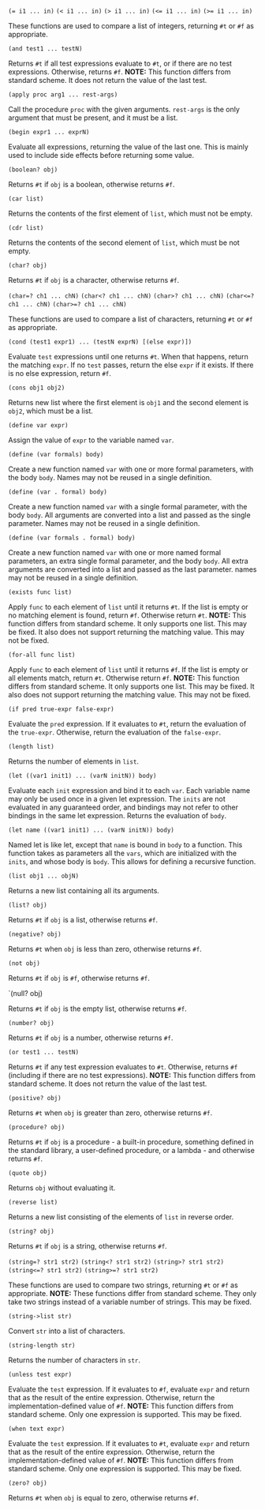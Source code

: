 `(= i1 ... in)`
`(< i1 ... in)`
`(> i1 ... in)`
`(<= i1 ... in)`
`(>= i1 ... in)`

These functions are used to compare a list of integers, returning `#t` or `#f` as appropriate.

`(and test1 ... testN)`

Returns `#t` if all test expressions evaluate to `#t`, or if there are no test expressions.
Otherwise, returns `#f`.  **NOTE:** This function differs from standard scheme.  It does not
return the value of the last test.

`(apply proc arg1 ... rest-args)`

Call the procedure `proc` with the given arguments.  `rest-args` is the only argument that
must be present, and it must be a list.

`(begin expr1 ... exprN)`

Evaluate all expressions, returning the value of the last one.  This is mainly used to include
side effects before returning some value.

`(boolean? obj)`

Returns `#t` if `obj` is a boolean, otherwise returns `#f`.

`(car list)`

Returns the contents of the first element of `list`, which must not be empty.

`(cdr list)`

Returns the contents of the second element of `list`, which must be not empty.

`(char? obj)`

Returns `#t` if `obj` is a character, otherwise returns `#f`.

`(char=? ch1 ... chN)`
`(char<? ch1 ... chN)`
`(char>? ch1 ... chN)`
`(char<=? ch1 ... chN)`
`(char>=? ch1 ... chN)`

These functions are used to compare a list of characters, returning `#t` or `#f` as appropriate.

`(cond (test1 expr1) ... (testN exprN) [(else expr)])`

Evaluate `test` expressions until one returns `#t`.  When that happens, return the matching `expr`.
If no `test` passes, return the else `expr` if it exists.  If there is no else expression, return
`#f`.

`(cons obj1 obj2)`

Returns new list where the first element is `obj1` and the second element is `obj2`, which
must be a list.

`(define var expr)`

Assign the value of `expr` to the variable named `var`.

`(define (var formals) body)`

Create a new function named `var` with one or more formal parameters, with the body `body`.
Names may not be reused in a single definition.

`(define (var . formal) body)`

Create a new function named `var` with a single formal parameter, with the body `body`.  All
arguments are converted into a list and passed as the single parameter.  Names may not be
reused in a single definition.

`(define (var formals . formal) body)`

Create a new function named `var` with one or more named formal parameters, an extra single
formal parameter, and the body `body`.  All extra arguments are converted into a list and
passed as the last parameter.  names may not be reused in a single definition.

`(exists func list)`

Apply `func` to each element of `list` until it returns `#t`.  If the list is empty or no
matching element is found, return `#f`.  Otherwise return `#t`.  **NOTE:** This function
differs from standard scheme.  It only supports one list.  This may be fixed.  It also does
not support returning the matching value.  This may not be fixed.

`(for-all func list)`

Apply `func` to each element of `list` until it returns `#f`.  If the list is empty or all
elements match, return `#t`.  Otherwise return `#f`.  **NOTE:** This function differs from
standard scheme.  It only supports one list.  This may be fixed.  It also does not support
returning the matching value.  This may not be fixed.

`(if pred true-expr false-expr)`

Evaluate the `pred` expression.  If it evaluates to `#t`, return the evaluation of the
`true-expr`.  Otherwise, return the evaluation of the `false-expr`.

`(length list)`

Returns the number of elements in `list`.

`(let ((var1 init1) ... (varN initN)) body)`

Evaluate each `init` expression and bind it to each `var`.  Each variable name may only
be used once in a given let expression.  The `inits` are not evaluated in any guaranteed
order, and bindings may not refer to other bindings in the same let expression.  Returns
the evaluation of `body`.

`(let name ((var1 init1) ... (varN initN)) body)`

Named let is like let, except that `name` is bound in `body` to a function.  This function
takes as parameters all the `vars`, which are initialized with the `inits`, and whose body
is `body`.  This allows for defining a recursive function.

`(list obj1 ... objN)`

Returns a new list containing all its arguments.

`(list? obj)`

Returns `#t` if `obj` is a list, otherwise returns `#f`.

`(negative? obj)`

Returns `#t` when `obj` is less than zero, otherwise returns `#f`.

`(not obj)`

Returns `#t` if `obj` is `#f`, otherwise returns `#f`.

`(null? obj)

Returns `#t` if `obj` is the empty list, otherwise returns `#f`.

`(number? obj)`

Returns `#t` if `obj` is a number, otherwise returns `#f`.

`(or test1 ... testN)`

Returns `#t` if any test expression evaluates to `#t`.  Otherwise, returns `#f` (including if
there are no test expressions).  **NOTE:** This function differs from standard scheme.  It
does not return the value of the last test.

`(positive? obj)`

Returns `#t` when `obj` is greater than zero, otherwise returns `#f`.

`(procedure? obj)`

Returns `#t` if `obj` is a procedure - a built-in procedure, something defined in the standard
library, a user-defined procedure, or a lambda - and otherwise returns `#f`.

`(quote obj)`

Returns `obj` without evaluating it.

`(reverse list)`

Returns a new list consisting of the elements of `list` in reverse order.

`(string? obj)`

Returns `#t` if `obj` is a string, otherwise returns `#f`.

`(string=? str1 str2)`
`(string<? str1 str2)`
`(string>? str1 str2)`
`(string<=? str1 str2)`
`(string>=? str1 str2)`

These functions are used to compare two strings, returning `#t` or `#f` as appropriate.
**NOTE:** These functions differ from standard scheme.  They only take two strings
instead of a variable number of strings.  This may be fixed.

`(string->list str)`

Convert `str` into a list of characters.

`(string-length str)`

Returns the number of characters in `str`.

`(unless test expr)`

Evaluate the `test` expression.  If it evaluates to `#f`, evaluate `expr` and return that as
the result of the entire expression.  Otherwise, return the implementation-defined value of
`#f`.  **NOTE:** This function differs from standard scheme.  Only one expression is
supported.  This may be fixed.

`(when text expr)`

Evaluate the `test` expression.  If it evaluates to `#t`, evaluate `expr` and return that as
the result of the entire expression.  Otherwise, return the implementation-defined value of
`#f`.  **NOTE:** This function differs from standard scheme.  Only one expression is
supported.  This may be fixed.

`(zero? obj)`

Returns `#t` when `obj` is equal to zero, otherwise returns `#f`.
